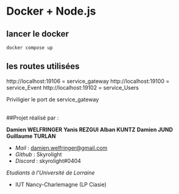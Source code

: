 # Docker + Node.js

## lancer le docker 
`docker compose up`

## les routes utilisées
http://localhost:19106 = service_gateway
http://localhost:19100 = service_Event
http://localhost:19102 = service_Users

Priviligier le port de service_gateway <br><br>

##Projet réalisé par :

**Damien WELFRINGER**
**Yanis REZGUI**
**Alban KUNTZ**
**Damien JUND**
**Guillaume TURLAN**

- _Mail_ : damien.welfringer@gmail.com
- _Github_ : Skyrolight
- _Discord_ : skyrolight#0404

_Etudiants à l'Université de Lorraine_

- IUT Nancy-Charlemagne (LP Ciasie)

